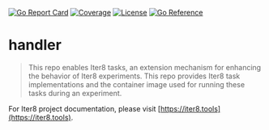 [![Go Report Card](https://goreportcard.com/badge/github.com/iter8-tools/handler)](https://goreportcard.com/report/github.com/iter8-tools/handler)
[![Coverage](https://codecov.io/gh/iter8-tools/handler/branch/main/graphs/badge.svg?branch=main)](https://codecov.io/gh/iter8-tools/handler)
[![License](https://img.shields.io/badge/License-Apache%202.0-blue.svg)](https://opensource.org/licenses/Apache-2.0)
[![Go Reference](https://pkg.go.dev/badge/github.com/iter8-tools/handler.svg)](https://pkg.go.dev/github.com/iter8-tools/handler)

# handler

> This repo enables Iter8 tasks, an extension mechanism for enhancing the behavior of Iter8 experiments. This repo provides Iter8 task implementations and the container image used for running these tasks during an experiment.

For Iter8 project documentation, please visit [https://iter8.tools](https://iter8.tools).
